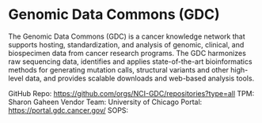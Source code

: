 # Genomic Data Commons (GDC)
The Genomic Data Commons (GDC) is a cancer knowledge network that supports hosting, standardization, and analysis of genomic, clinical, and biospecimen data from cancer research programs. The GDC harmonizes raw sequencing data, identifies and applies state-of-the-art bioinformatics methods for generating mutation calls, structural variants and other high-level data, and provides scalable downloads and web-based analysis tools.

GitHub Repo: https://github.com/orgs/NCI-GDC/repositories?type=all
TPM: Sharon Gaheen
Vendor Team: University of Chicago
Portal: https://portal.gdc.cancer.gov/
SOPS: